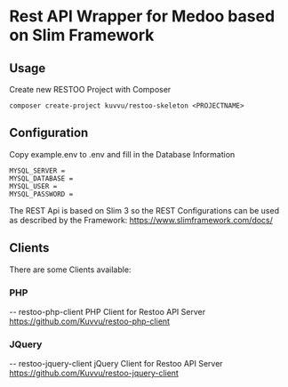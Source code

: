 # Rest API Wrapper for Medoo based on Slim Framework

## Usage

Create new RESTOO Project with Composer

```
composer create-project kuvvu/restoo-skeleton <PROJECTNAME>
```

## Configuration

Copy example.env to .env and fill in the Database Information

```
MYSQL_SERVER =
MYSQL_DATABASE =
MYSQL_USER =
MYSQL_PASSWORD =
```

The REST Api is based on Slim 3 so the REST Configurations can be used as described
by the Framework: https://www.slimframework.com/docs/

## Clients

There are some Clients available:

### PHP
-- restoo-php-client
   PHP Client for Restoo API Server
   https://github.com/Kuvvu/restoo-php-client

### JQuery

-- restoo-jquery-client
   jQuery Client for Restoo API Server
   https://github.com/Kuvvu/restoo-jquery-client
